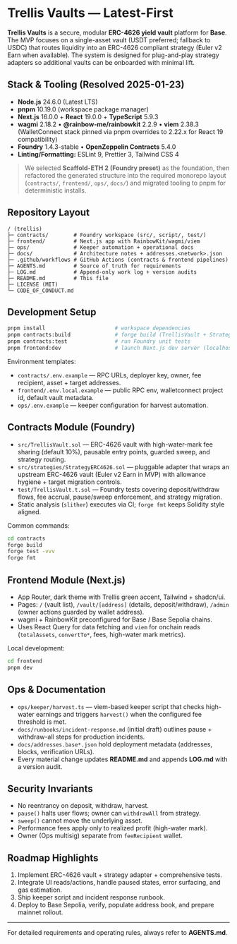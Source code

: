# Trellis Vaults — Latest-First

**Trellis Vaults** is a secure, modular **ERC-4626 yield vault** platform for **Base**. The MVP focuses on a single-asset vault (USDT preferred; fallback to USDC) that routes liquidity into an ERC-4626 compliant strategy (Euler v2 Earn when available). The system is designed for plug-and-play strategy adapters so additional vaults can be onboarded with minimal lift.

## Stack & Tooling (Resolved 2025-01-23)

- **Node.js** 24.6.0 (Latest LTS)
- **pnpm** 10.19.0 (workspace package manager)
- **Next.js** 16.0.0 + **React** 19.0.0 + **TypeScript** 5.9.3
- **wagmi** 2.18.2 • **@rainbow-me/rainbowkit** 2.2.9 • **viem** 2.38.3 (WalletConnect stack pinned via pnpm overrides to 2.22.x for React 19 compatibility)
- **Foundry** 1.4.3-stable • **OpenZeppelin Contracts** 5.4.0
- **Linting/Formatting:** ESLint 9, Prettier 3, Tailwind CSS 4

> We selected **Scaffold-ETH 2 (Foundry preset)** as the foundation, then refactored the generated structure into the required monorepo layout (`contracts/`, `frontend/`, `ops/`, `docs/`) and migrated tooling to pnpm for deterministic installs.

## Repository Layout

```
/ (trellis)
├─ contracts/        # Foundry workspace (src/, script/, test/)
├─ frontend/         # Next.js app with RainbowKit/wagmi/viem
├─ ops/              # Keeper automation + operational docs
├─ docs/             # Architecture notes + addresses.<network>.json
├─ .github/workflows # GitHub Actions (contracts & frontend pipelines)
├─ AGENTS.md         # Source of truth for requirements
├─ LOG.md            # Append-only work log + version audits
├─ README.md         # This file
├─ LICENSE (MIT)
└─ CODE_OF_CONDUCT.md
```

## Development Setup

```bash
pnpm install                      # workspace dependencies
pnpm contracts:build              # forge build (TrellisVault + Strategy)
pnpm contracts:test               # run Foundry unit tests
pnpm frontend:dev                 # launch Next.js dev server (localhost:3000)
```

Environment templates:

- `contracts/.env.example` — RPC URLs, deployer key, owner, fee recipient, asset + target addresses.
- `frontend/.env.local.example` — public RPC env, walletconnect project id, default vault metadata.
- `ops/.env.example` — keeper configuration for harvest automation.

## Contracts Module (Foundry)

* `src/TrellisVault.sol` — ERC-4626 vault with high-water-mark fee sharing (default 10%), pausable entry points, guarded sweep, and strategy routing.
* `src/strategies/StrategyERC4626.sol` — pluggable adapter that wraps an upstream ERC-4626 vault (Euler v2 Earn in MVP) with allowance hygiene + target migration controls.
* `test/TrellisVault.t.sol` — Foundry tests covering deposit/withdraw flows, fee accrual, pause/sweep enforcement, and strategy migration.
* Static analysis (`slither`) executes via CI; `forge fmt` keeps Solidity style aligned.

Common commands:

```bash
cd contracts
forge build
forge test -vvv
forge fmt
```

## Frontend Module (Next.js)

* App Router, dark theme with Trellis green accent, Tailwind + shadcn/ui.
* Pages: `/` (vault list), `/vault/[address]` (details, deposit/withdraw), `/admin` (owner actions guarded by wallet address).
* wagmi + RainbowKit preconfigured for Base / Base Sepolia chains.
* Uses React Query for data fetching and `viem` for onchain reads (`totalAssets`, `convertTo*`, fees, high-water mark metrics).

Local development:

```bash
cd frontend
pnpm dev
```

## Ops & Documentation

* `ops/keeper/harvest.ts` — viem-based keeper script that checks high-water earnings and triggers `harvest()` when the configured fee threshold is met.
* `docs/runbooks/incident-response.md` (initial draft) outlines pause + withdraw-all steps for production incidents.
* `docs/addresses.base*.json` hold deployment metadata (addresses, blocks, verification URLs).
* Every material change updates **README.md** and appends **LOG.md** with a version audit.

## Security Invariants

* No reentrancy on deposit, withdraw, harvest.
* `pause()` halts user flows; owner can `withdrawAll` from strategy.
* `sweep()` cannot move the underlying asset.
* Performance fees apply only to realized profit (high-water mark).
* Owner (Ops multisig) separate from `feeRecipient` wallet.

## Roadmap Highlights

1. Implement ERC-4626 vault + strategy adapter + comprehensive tests.
2. Integrate UI reads/actions, handle paused states, error surfacing, and gas estimation.
3. Ship keeper script and incident response runbook.
4. Deploy to Base Sepolia, verify, populate address book, and prepare mainnet rollout.

---

For detailed requirements and operating rules, always refer to **AGENTS.md**.
